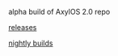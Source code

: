 alpha build of AxylOS 2.0 repo

[releases](https://github.com/axyl-os/axylos-2-iso/releases)

[nightly builds](https://github.com/axyl-os/axylos-2-iso/actions)
